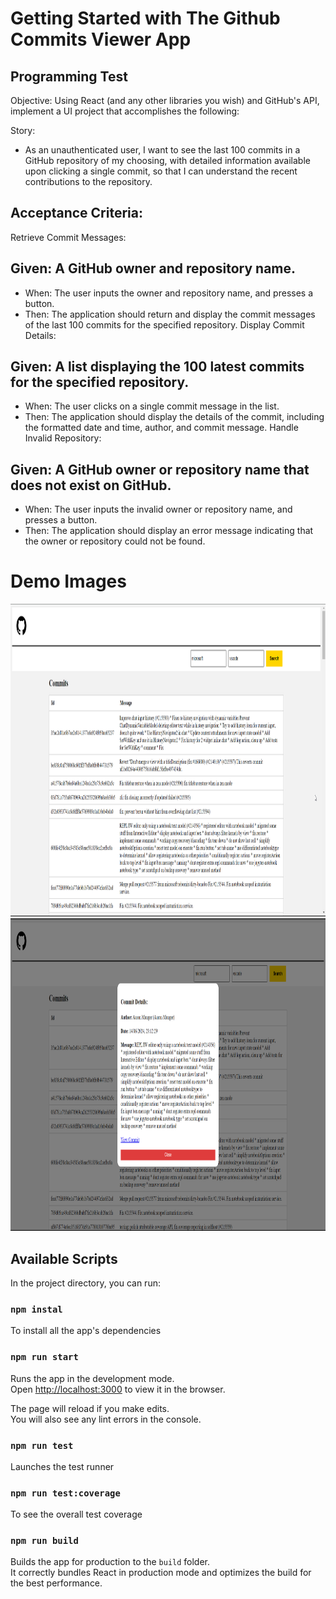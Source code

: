 # Getting Started with The Github Commits Viewer App

## Programming Test

Objective:
Using React (and any other libraries you wish) and GitHub's API, implement a UI project that accomplishes the following:

Story:

- As an unauthenticated user, I want to see the last 100 commits in a GitHub repository of my choosing, with detailed information available upon clicking a single commit, so that I can understand the recent contributions to the repository.

## Acceptance Criteria:

Retrieve Commit Messages:

## Given: A GitHub owner and repository name.

- When: The user inputs the owner and repository name, and presses a button.
- Then: The application should return and display the commit messages of the last 100 commits for the specified repository.
  Display Commit Details:

## Given: A list displaying the 100 latest commits for the specified repository.

- When: The user clicks on a single commit message in the list.
- Then: The application should display the details of the commit, including the formatted date and time, author, and commit message.
  Handle Invalid Repository:

## Given: A GitHub owner or repository name that does not exist on GitHub.

- When: The user inputs the invalid owner or repository name, and presses a button.
- Then: The application should display an error message indicating that the owner or repository could not be found.

# Demo Images

<img src="./demo/demo1.png" width="1000" height="500">

<img src="./demo/demo2.png" width="1000" height="500">

## Available Scripts

In the project directory, you can run:

### `npm instal`

To install all the app's dependencies

### `npm run start`

Runs the app in the development mode.\
Open [http://localhost:3000](http://localhost:3000) to view it in the browser.

The page will reload if you make edits.\
You will also see any lint errors in the console.

### `npm run test`

Launches the test runner

### `npm run test:coverage`

To see the overall test coverage

### `npm run build`

Builds the app for production to the `build` folder.\
It correctly bundles React in production mode and optimizes the build for the best performance.
